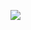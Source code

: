 <a href="https://www.amazon.co.jp/%E5%AE%9F%E8%B7%B5Rust%E3%83%97%E3%83%AD%E3%82%B0%E3%83%A9%E3%83%9F%E3%83%B3%E3%82%B0%E5%85%A5%E9%96%80-%E5%88%9D%E7%94%B0-%E7%9B%B4%E4%B9%9F/dp/4798061700/ref=as_li_ss_il?__mk_ja_JP=%E3%82%AB%E3%82%BF%E3%82%AB%E3%83%8A&dchild=1&keywords=Rust+%E3%83%97%E3%83%AD%E3%82%B0%E3%83%A9%E3%83%9F%E3%83%B3%E3%82%B0&qid=1606539360&sr=8-1-spons&psc=1&spLa=ZW5jcnlwdGVkUXVhbGlmaWVyPUExQUFTRDgwTUlMQU5OJmVuY3J5cHRlZElkPUEwNDc4NDMwWFRMTUhTVldBWkhZJmVuY3J5cHRlZEFkSWQ9QTJQRzEwTUFWS0RCMzUmd2lkZ2V0TmFtZT1zcF9hdGYmYWN0aW9uPWNsaWNrUmVkaXJlY3QmZG9Ob3RMb2dDbGljaz10cnVl&linkCode=li3&tag=nownabe0c-22&linkId=fac29cd685e31e6c211d2642ee8ffe16&language=ja_JP" target="_blank"><img border="0" src="//ws-fe.amazon-adsystem.com/widgets/q?_encoding=UTF8&ASIN=4798061700&Format=_SL250_&ID=AsinImage&MarketPlace=JP&ServiceVersion=20070822&WS=1&tag=nownabe0c-22&language=ja_JP" ></a><img src="https://ir-jp.amazon-adsystem.com/e/ir?t=nownabe0c-22&language=ja_JP&l=li3&o=9&a=4798061700" width="1" height="1" border="0" alt="" style="border:none !important; margin:0px !important;" />
